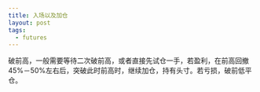 ```yaml
---
title: 入场以及加仓
layout: post
tags:
  - futures
---
```

 破前高，一般需要等待二次破前高，或者直接先试仓一手，若盈利，在前高回撤45%－50%左右后，突破此时前高时，继续加仓，持有头寸。若亏损，破前低平仓。